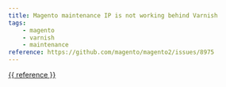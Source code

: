 ```yaml
---
title: Magento maintenance IP is not working behind Varnish
tags:
    - magento
    - varnish
    - maintenance
reference: https://github.com/magento/magento2/issues/8975
---
```

<a href="{{ reference }}">{{ reference }}</a>

